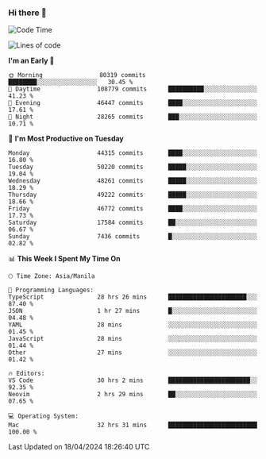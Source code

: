 ### Hi there 👋

<!--START_SECTION:waka-->
![Code Time](http://img.shields.io/badge/Code%20Time-5%2C063%20hrs%2052%20mins-blue)

![Lines of code](https://img.shields.io/badge/From%20Hello%20World%20I%27ve%20Written-115.7%20million%20lines%20of%20code-blue)

**I'm an Early 🐤** 

```text
🌞 Morning                80319 commits       ████████░░░░░░░░░░░░░░░░░   30.45 % 
🌆 Daytime                108779 commits      ██████████░░░░░░░░░░░░░░░   41.23 % 
🌃 Evening                46447 commits       ████░░░░░░░░░░░░░░░░░░░░░   17.61 % 
🌙 Night                  28265 commits       ███░░░░░░░░░░░░░░░░░░░░░░   10.71 % 
```
📅 **I'm Most Productive on Tuesday** 

```text
Monday                   44315 commits       ████░░░░░░░░░░░░░░░░░░░░░   16.80 % 
Tuesday                  50220 commits       █████░░░░░░░░░░░░░░░░░░░░   19.04 % 
Wednesday                48261 commits       █████░░░░░░░░░░░░░░░░░░░░   18.29 % 
Thursday                 49222 commits       █████░░░░░░░░░░░░░░░░░░░░   18.66 % 
Friday                   46772 commits       ████░░░░░░░░░░░░░░░░░░░░░   17.73 % 
Saturday                 17584 commits       ██░░░░░░░░░░░░░░░░░░░░░░░   06.67 % 
Sunday                   7436 commits        █░░░░░░░░░░░░░░░░░░░░░░░░   02.82 % 
```


📊 **This Week I Spent My Time On** 

```text
🕑︎ Time Zone: Asia/Manila

💬 Programming Languages: 
TypeScript               28 hrs 26 mins      ██████████████████████░░░   87.40 % 
JSON                     1 hr 27 mins        █░░░░░░░░░░░░░░░░░░░░░░░░   04.48 % 
YAML                     28 mins             ░░░░░░░░░░░░░░░░░░░░░░░░░   01.45 % 
JavaScript               28 mins             ░░░░░░░░░░░░░░░░░░░░░░░░░   01.44 % 
Other                    27 mins             ░░░░░░░░░░░░░░░░░░░░░░░░░   01.42 % 

🔥 Editors: 
VS Code                  30 hrs 2 mins       ███████████████████████░░   92.35 % 
Neovim                   2 hrs 29 mins       ██░░░░░░░░░░░░░░░░░░░░░░░   07.65 % 

💻 Operating System: 
Mac                      32 hrs 31 mins      █████████████████████████   100.00 % 
```


 Last Updated on 18/04/2024 18:26:40 UTC
<!--END_SECTION:waka-->


<!--
**rad182/rad182** is a ✨ _special_ ✨ repository because its `README.md` (this file) appears on your GitHub profile.

Here are some ideas to get you started:

- 🔭 I’m currently working on ...
- 🌱 I’m currently learning ...
- 👯 I’m looking to collaborate on ...
- 🤔 I’m looking for help with ...
- 💬 Ask me about ...
- 📫 How to reach me: ...
- 😄 Pronouns: ...
- ⚡ Fun fact: ...
-->
